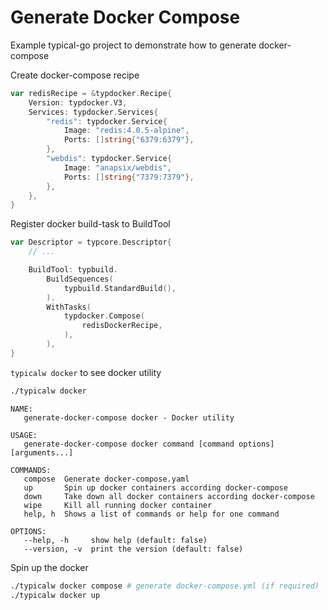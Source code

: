 # Generate Docker Compose

Example typical-go project to demonstrate how to generate docker-compose

Create docker-compose recipe
```go
var redisRecipe = &typdocker.Recipe{
	Version: typdocker.V3,
	Services: typdocker.Services{
		"redis": typdocker.Service{
			Image: "redis:4.0.5-alpine",
			Ports: []string{"6379:6379"},
		},
		"webdis": typdocker.Service{
			Image: "anapsix/webdis",
			Ports: []string{"7379:7379"},
		},
	},
}
```

Register docker build-task to BuildTool
```go
var Descriptor = typcore.Descriptor{
	// ...

	BuildTool: typbuild.
		BuildSequences(
			typbuild.StandardBuild(), 
		).
		WithTasks(
			typdocker.Compose( 
				redisDockerRecipe, 
			),
		),
}
```

`typicalw docker` to see docker utility
```bash
./typicalw docker
```
```
NAME:
   generate-docker-compose docker - Docker utility

USAGE:
   generate-docker-compose docker command [command options] [arguments...]

COMMANDS:
   compose  Generate docker-compose.yaml
   up       Spin up docker containers according docker-compose
   down     Take down all docker containers according docker-compose
   wipe     Kill all running docker container
   help, h  Shows a list of commands or help for one command

OPTIONS:
   --help, -h     show help (default: false)
   --version, -v  print the version (default: false)
```

Spin up the docker
```bash
./typicalw docker compose # generate docker-compose.yml (if required)
./typicalw docker up
```